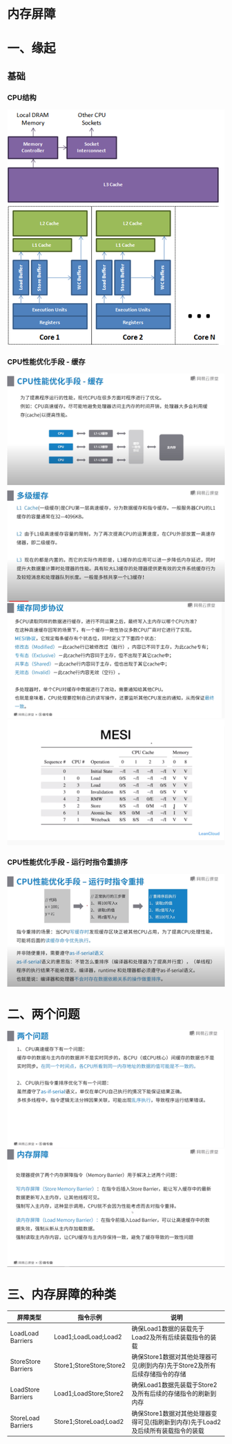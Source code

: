 # 内存屏障

# 一、缘起
## 基础
### CPU结构
![cpu结构](../img/cpu结构.png)
### CPU性能优化手段 - 缓存
![cpu缓存](../img/cpu_缓存.jpg)
![cpu多级缓存](../img/cpu_多级缓存.jpg)
![cpu缓存同步协议](../img/cpu_缓存同步协议.jpg)
![MESI协议](../img/MESI协议.png)
### CPU性能优化手段 - 运行时指令重排序
![处理器指令重排序](../img/cpu_指令重排序.jpg)

# 二、两个问题
![cpu优化导致的两个问题](../img/cpu_优化导致的两个问题.png)
![cpu_内存屏障](../img/cpu_内存屏障.png)

# 三、内存屏障的种类
|屏障类型|指令示例|说明|
|----|----|----|
|LoadLoad Barriers|Load1;LoadLoad;Load2|确保Load1数据的装载先于Load2及所有后续装载指令的装载|
|StoreStore Barriers|Store1;StoreStore;Store2|确保Store1数据对其他处理器可见(刷到内存)先于Store2及所有后续存储指令的存储|
|LoadStore Barriers|Load1;LoadStore;Store2|确保Load1数据先装载于Store2及所有后续的存储指令的刷新到内存|
|StoreLoad Barriers|Store1;StoreLoad;Load2|确保Store1数据对其他处理器变得可见(指刷新到内存)先于Load2及后续所有装载指令的装载|